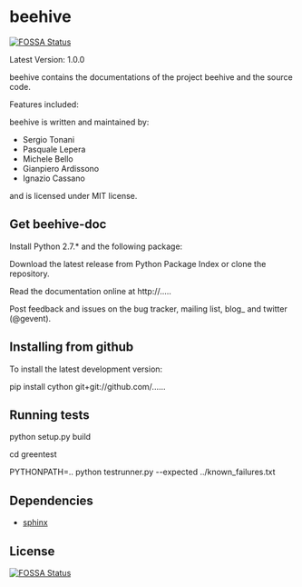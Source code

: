 # beehive
[![FOSSA Status](https://app.fossa.io/api/projects/git%2Bgithub.com%2Fmpanepinto%2Fbeehive.svg?type=shield)](https://app.fossa.io/projects/git%2Bgithub.com%2Fmpanepinto%2Fbeehive?ref=badge_shield)


Latest Version: 1.0.0

beehive contains the documentations of the project beehive and the source
code.

Features included:


beehive is written and maintained by: 

* Sergio Tonani
* Pasquale Lepera
* Michele Bello
* Gianpiero Ardissono
* Ignazio Cassano
 
and is licensed under MIT license.


## Get beehive-doc

Install Python 2.7.* and the following package:

Download the latest release from Python Package Index or clone the repository.

Read the documentation online at http://.....

Post feedback and issues on the bug tracker, mailing list, blog_ and twitter (@gevent).


## Installing from github

To install the latest development version:

  pip install cython git+git://github.com/......


## Running tests

  python setup.py build

  cd greentest

  PYTHONPATH=.. python testrunner.py --expected ../known_failures.txt

## Dependencies

* [sphinx](http://http://www.sphinx-doc.org/en/1.4.8/)




## License
[![FOSSA Status](https://app.fossa.io/api/projects/git%2Bgithub.com%2Fmpanepinto%2Fbeehive.svg?type=large)](https://app.fossa.io/projects/git%2Bgithub.com%2Fmpanepinto%2Fbeehive?ref=badge_large)